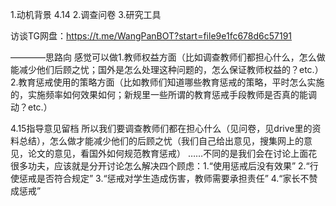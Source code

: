 1.动机背景 4.14
2.调查问卷
3.研究工具

访谈TG网盘：https://t.me/WangPanBOT?start=file9e1fc678d6c57191

————思路向
感觉可以做1.教师权益方面（比如调查教师们都担心什么，怎么做能减少他们后顾之忧；国外是怎么处理这种问题的，怎么保证教师权益的？etc.）2.教育惩戒使用的策略方面（比如教师们知道哪些教育惩戒的策略，平时怎么实施的，实施频率如何效果如何；新规里一些所谓的教育惩戒手段教师是否真的能调动？etc.）

4.15指导意见留档
所以我们要调查教师们都在担心什么（见问卷，见drive里的资料总结），怎么做才能减少他们的后顾之忧（我们自己给出意见，搜集网上的意见，论文的意见，看国外如何规范教育惩戒）
……不同的是我们会在讨论上面花很多功夫，应该就是分开讨论怎么解决四个顾虑：1.“使用惩戒后没有效果” 2.“行使惩戒是否符合规定” 3.“惩戒对学生造成伤害，教师需要承担责任” 4.“家长不赞成惩戒”
